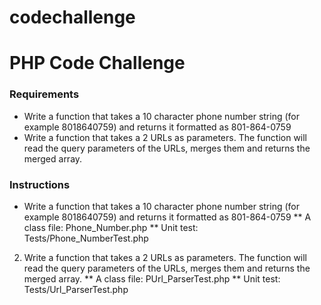 # codechallenge

# PHP Code Challenge

### Requirements

* Write a function that takes a 10 character phone number string (for example 8018640759) and returns it formatted as 801-864-0759
* Write a function that takes a 2 URLs as parameters. The function will read the query parameters of the URLs, merges them and returns the merged array.


### Instructions

* Write a function that takes a 10 character phone number string (for example 8018640759) and returns it formatted as 801-864-0759
** A class file: Phone_Number.php
** Unit test: Tests/Phone_NumberTest.php

2. Write a function that takes a 2 URLs as parameters. The function will read the query parameters of the URLs, merges them and returns the merged array.
** A class file: PUrl_ParserTest.php
** Unit test: Tests/Url_ParserTest.php